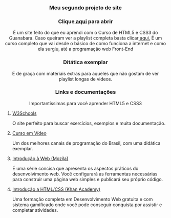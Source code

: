<h3 align="center">Meu segundo projeto de site</h2>
<h3 align="center">Clique<a href="https://capitaozila.github.io/Port/"> aqui</a> para abrir</h2>
<p align="center">É um site feito do que eu aprendi com o Curso de HTML5 e CSS3 do Guanabara.
Caso queiram ver a playlist completa basta clicar<a href="https://youtu.be/Ejkb_YpuHWs"> aqui.</a> É um curso completo que vai desde o básico de como funciona a internet e como ela surgiu, até a programação web Front-End</p>

<h3 align="center">Ditática exemplar</h2><p align="center">E de graça com matériais extras para aqueles que não gostam de ver playlist longas de videos.</p>


<h3 align="center">Links e documentações</h3>
<p align="center">Importantíssimas para você aprender HTML5 e CSS3</p>
<ol>
    <li><a href="https://www.w3schools.com/html/">W3Schools</a><p>O site perfeito para buscar exercícios, exemplos e muita documentação.</p></li>
    <li><a href="https://www.youtube.com/watch?v=Kg4bqzAqRBM">Curso em Vídeo</a><p>Um dos melhores canais de programação do Brasil, com uma didática exemplar.</p></li>
    <li><a href="https://developer.mozilla.org/pt-BR/docs/Learn/Getting_started_with_the_web">Introdução à Web (Mozila)</a><p>É uma série concisa que apresenta os aspectos práticos do desenvolvimento web. Você configurará as ferramentas necessárias para construir uma página web simples e publicará seu próprio código.</p></li>
    <li><a href="https://pt.khanacademy.org/computing/computer-programming/html-css">Introdução a HTML/CSS (Khan Academy)</a><p>Uma formação completa em Desenvolvimento Web gratuita e com sistema gamificado onde você pode conseguir conquista por assistir e completar atividades.</p></li>
</ol>